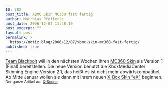 ```yaml
---
ID: 282
post_title: XBMC Skin MC360 fast fertig
author: Matthias Pfefferle
post_date: 2006-12-07 11:48:10
post_excerpt: ""
layout: post
permalink: >
  https://notiz.blog/2006/12/07/xbmc-skin-mc360-fast-fertig/
published: true
---
```

<a href="http://blackbolt.x-scene.com/">Team Blackbolt</a> will in den nächsten Wochen ihren <a href="http://blackbolt.x-scene.com/?p=skins&amp;cat=mc360">MC360 Skin</a> als Version 1 (Final) bereitstellen. Die neue Version benutzt die XboxMediaCenter Skinning Engine Version 2.1, das heißt es ist nicht mehr abwärtskompatibel. Ab Mitte Januar wollen sie dann mit ihrem neuen <a href="http://blackbolt.x-scene.com/?p=skins&amp;cat=ex">X-Box Skin "eX"</a> beginnen.
<small>Der ganze Artikel auf <a href="http://www.xbox-scene.com/xbox1data/sep/EEyVuZElkFMbbjFbZn.php">X-Scene</a></small>